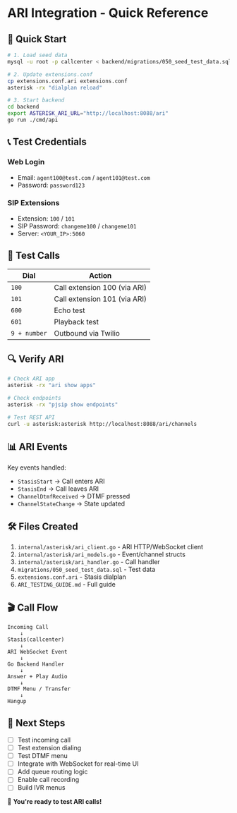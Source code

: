 # ARI Integration - Quick Reference

## 🚀 Quick Start

```bash
# 1. Load seed data
mysql -u root -p callcenter < backend/migrations/050_seed_test_data.sql

# 2. Update extensions.conf
cp extensions.conf.ari extensions.conf
asterisk -rx "dialplan reload"

# 3. Start backend
cd backend
export ASTERISK_ARI_URL="http://localhost:8088/ari"
go run ./cmd/api
```

## 📞 Test Credentials

### Web Login
- Email: `agent100@test.com` / `agent101@test.com`
- Password: `password123`

### SIP Extensions
- Extension: `100` / `101`
- SIP Password: `changeme100` / `changeme101`
- Server: `<YOUR_IP>:5060`

## 🎯 Test Calls

| Dial | Action |
|------|--------|
| `100` | Call extension 100 (via ARI) |
| `101` | Call extension 101 (via ARI) |
| `600` | Echo test |
| `601` | Playback test |
| `9 + number` | Outbound via Twilio |

## 🔍 Verify ARI

```bash
# Check ARI app
asterisk -rx "ari show apps"

# Check endpoints
asterisk -rx "pjsip show endpoints"

# Test REST API
curl -u asterisk:asterisk http://localhost:8088/ari/channels
```

## 📊 ARI Events

Key events handled:
- `StasisStart` → Call enters ARI
- `StasisEnd` → Call leaves ARI
- `ChannelDtmfReceived` → DTMF pressed
- `ChannelStateChange` → State updated

## 🛠️ Files Created

1. `internal/asterisk/ari_client.go` - ARI HTTP/WebSocket client
2. `internal/asterisk/ari_models.go` - Event/channel structs
3. `internal/asterisk/ari_handler.go` - Call handler
4. `migrations/050_seed_test_data.sql` - Test data
5. `extensions.conf.ari` - Stasis dialplan
6. `ARI_TESTING_GUIDE.md` - Full guide

## 🎬 Call Flow

```
Incoming Call
    ↓
Stasis(callcenter)
    ↓
ARI WebSocket Event
    ↓
Go Backend Handler
    ↓
Answer + Play Audio
    ↓
DTMF Menu / Transfer
    ↓
Hangup
```

## 📝 Next Steps

- [ ] Test incoming call
- [ ] Test extension dialing
- [ ] Test DTMF menu
- [ ] Integrate with WebSocket for real-time UI
- [ ] Add queue routing logic
- [ ] Enable call recording
- [ ] Build IVR menus

🎉 **You're ready to test ARI calls!**
